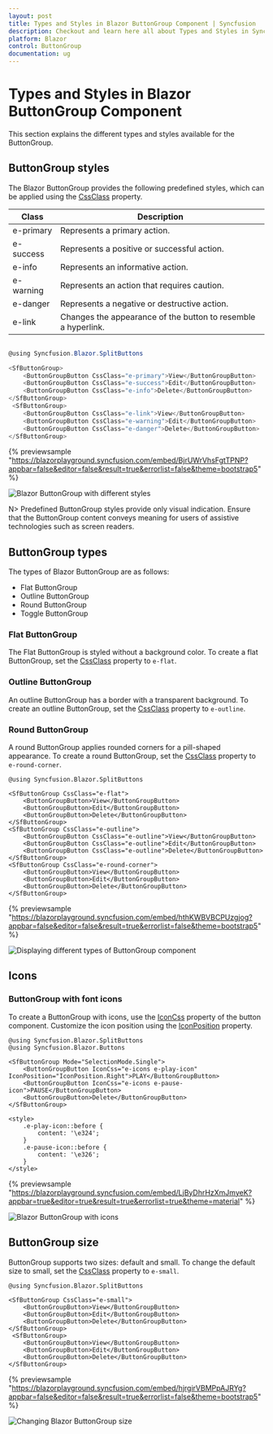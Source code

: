 ```yaml
---
layout: post
title: Types and Styles in Blazor ButtonGroup Component | Syncfusion
description: Checkout and learn here all about Types and Styles in Syncfusion Blazor ButtonGroup component and more.
platform: Blazor
control: ButtonGroup
documentation: ug
---
```


# Types and Styles in Blazor ButtonGroup Component

This section explains the different types and styles available for the ButtonGroup.

## ButtonGroup styles

The Blazor ButtonGroup provides the following predefined styles, which can be applied using the [CssClass](https://help.syncfusion.com/cr/blazor/Syncfusion.Blazor.SplitButtons.ButtonGroupButton.html#Syncfusion_Blazor_SplitButtons_ButtonGroupButton_CssClass) property.

| Class | Description |
| -------- | -------- |
| e-primary | Represents a primary action. |
| e-success | Represents a positive or successful action. |
| e-info | Represents an informative action. |
| e-warning | Represents an action that requires caution. |
| e-danger | Represents a negative or destructive action. |
| e-link | Changes the appearance of the button to resemble a hyperlink. |

```csharp

@using Syncfusion.Blazor.SplitButtons

<SfButtonGroup>
    <ButtonGroupButton CssClass="e-primary">View</ButtonGroupButton>
    <ButtonGroupButton CssClass="e-success">Edit</ButtonGroupButton>
    <ButtonGroupButton CssClass="e-info">Delete</ButtonGroupButton>
</SfButtonGroup>
 <SfButtonGroup>
    <ButtonGroupButton CssClass="e-link">View</ButtonGroupButton>
    <ButtonGroupButton CssClass="e-warning">Edit</ButtonGroupButton>
    <ButtonGroupButton CssClass="e-danger">Delete</ButtonGroupButton>
</SfButtonGroup>

```
{% previewsample "https://blazorplayground.syncfusion.com/embed/BjrUWrVhsFgtTPNP?appbar=false&editor=false&result=true&errorlist=false&theme=bootstrap5" %}

![Blazor ButtonGroup with different styles](./images/blazor-buttongroup-style.png)

N> Predefined ButtonGroup styles provide only visual indication. Ensure that the ButtonGroup content conveys meaning for users of assistive technologies such as screen readers.

## ButtonGroup types

The types of Blazor ButtonGroup are as follows:

* Flat ButtonGroup
* Outline ButtonGroup
* Round ButtonGroup
* Toggle ButtonGroup

### Flat ButtonGroup

The Flat ButtonGroup is styled without a background color. To create a flat ButtonGroup, set the [CssClass](https://help.syncfusion.com/cr/blazor/Syncfusion.Blazor.SplitButtons.SfButtonGroup.html#Syncfusion_Blazor_SplitButtons_SfButtonGroup_CssClass) property to `e-flat`.

### Outline ButtonGroup

An outline ButtonGroup has a border with a transparent background. To create an outline ButtonGroup, set the [CssClass](https://help.syncfusion.com/cr/blazor/Syncfusion.Blazor.SplitButtons.SfButtonGroup.html#Syncfusion_Blazor_SplitButtons_SfButtonGroup_CssClass) property to `e-outline`.

### Round ButtonGroup

A round ButtonGroup applies rounded corners for a pill-shaped appearance. To create a round ButtonGroup, set the [CssClass](https://help.syncfusion.com/cr/blazor/Syncfusion.Blazor.SplitButtons.SfButtonGroup.html#Syncfusion_Blazor_SplitButtons_SfButtonGroup_CssClass) property to `e-round-corner`.

```cshtml
@using Syncfusion.Blazor.SplitButtons

<SfButtonGroup CssClass="e-flat">
    <ButtonGroupButton>View</ButtonGroupButton>
    <ButtonGroupButton>Edit</ButtonGroupButton>
    <ButtonGroupButton>Delete</ButtonGroupButton>
</SfButtonGroup>
<SfButtonGroup CssClass="e-outline">
    <ButtonGroupButton CssClass="e-outline">View</ButtonGroupButton>
    <ButtonGroupButton CssClass="e-outline">Edit</ButtonGroupButton>
    <ButtonGroupButton CssClass="e-outline">Delete</ButtonGroupButton>
</SfButtonGroup>
<SfButtonGroup CssClass="e-round-corner">
    <ButtonGroupButton>View</ButtonGroupButton>
    <ButtonGroupButton>Edit</ButtonGroupButton>
    <ButtonGroupButton>Delete</ButtonGroupButton>
</SfButtonGroup>

```

{% previewsample "https://blazorplayground.syncfusion.com/embed/hthKWBVBCPUzgjog?appbar=false&editor=false&result=true&errorlist=false&theme=bootstrap5" %}

![Displaying different types of ButtonGroup component](./images/blazor-buttongroup-type.png)

## Icons

### ButtonGroup with font icons

To create a ButtonGroup with icons, use the [IconCss](https://help.syncfusion.com/cr/blazor/Syncfusion.Blazor.SplitButtons.ButtonGroupButton.html#Syncfusion_Blazor_SplitButtons_ButtonGroupButton_IconCss) property of the button component. Customize the icon position using the [IconPosition](https://help.syncfusion.com/cr/blazor/Syncfusion.Blazor.SplitButtons.ButtonGroupButton.html#Syncfusion_Blazor_SplitButtons_ButtonGroupButton_IconPosition) property.

```cshtml
@using Syncfusion.Blazor.SplitButtons
@using Syncfusion.Blazor.Buttons

<SfButtonGroup Mode="SelectionMode.Single">
    <ButtonGroupButton IconCss="e-icons e-play-icon" IconPosition="IconPosition.Right">PLAY</ButtonGroupButton>
    <ButtonGroupButton IconCss="e-icons e-pause-icon">PAUSE</ButtonGroupButton>
    <ButtonGroupButton>Delete</ButtonGroupButton>
</SfButtonGroup>

<style>
    .e-play-icon::before {
        content: '\e324';
    }
    .e-pause-icon::before {
        content: '\e326';
    }
</style>

```
{% previewsample "https://blazorplayground.syncfusion.com/embed/LjByDhrHzXmJmyeK?appbar=true&editor=true&result=true&errorlist=true&theme=material" %}


![Blazor ButtonGroup with icons](./images/blazor-buttongroup-icon.png)

## ButtonGroup size

ButtonGroup supports two sizes: default and small. To change the default size to small, set the [CssClass](https://help.syncfusion.com/cr/blazor/Syncfusion.Blazor.SplitButtons.SfButtonGroup.html#Syncfusion_Blazor_SplitButtons_SfButtonGroup_CssClass) property to `e-small`.

```cshtml
@using Syncfusion.Blazor.SplitButtons

<SfButtonGroup CssClass="e-small">
    <ButtonGroupButton>View</ButtonGroupButton>
    <ButtonGroupButton>Edit</ButtonGroupButton>
    <ButtonGroupButton>Delete</ButtonGroupButton>
</SfButtonGroup>
 <SfButtonGroup>
    <ButtonGroupButton>View</ButtonGroupButton>
    <ButtonGroupButton>Edit</ButtonGroupButton>
    <ButtonGroupButton>Delete</ButtonGroupButton>
</SfButtonGroup>

```
{% previewsample "https://blazorplayground.syncfusion.com/embed/hjrgirVBMPpAJRYg?appbar=false&editor=false&result=true&errorlist=false&theme=bootstrap5" %}


![Changing Blazor ButtonGroup size](./images/blazor-buttongroup-size.png)